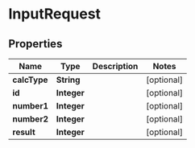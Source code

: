 

# InputRequest

## Properties

Name | Type | Description | Notes
------------ | ------------- | ------------- | -------------
**calcType** | **String** |  |  [optional]
**id** | **Integer** |  |  [optional]
**number1** | **Integer** |  |  [optional]
**number2** | **Integer** |  |  [optional]
**result** | **Integer** |  |  [optional]




